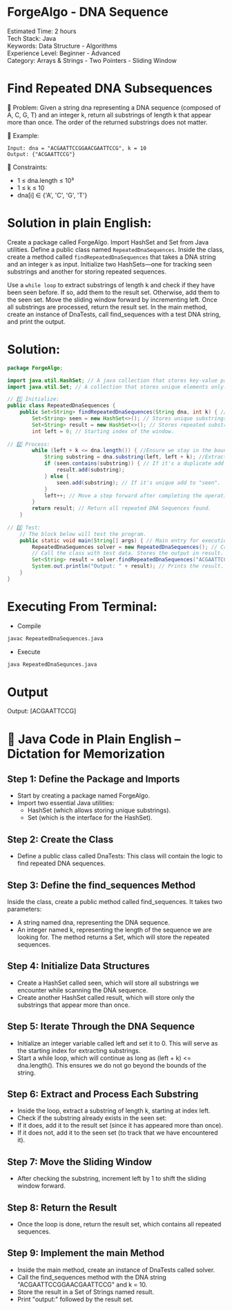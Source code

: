 # ForgeAlgo - DNA Sequence
Estimated Time: 2 hours<br>
Tech Stack: Java<br>
Keywords: Data Structure - Algorithms<br>
Experience Level: Beginner - Advanced<br>
Category: Arrays & Strings - Two Pointers - Sliding Window
 
# Find Repeated DNA Subsequences
📌 Problem:
Given a string dna representing a DNA sequence (composed of A, C, G, T) and an integer k, return all substrings of 
length k that appear more than once. The order of the returned substrings does not matter.

📌 Example:
```
Input: dna = "ACGAATTCCGGAACGAATTCCG", k = 10  
Output: {"ACGAATTCCG"}
```
📌 Constraints:

- 1 ≤ dna.length ≤ 10³
- 1 ≤ k ≤ 10
- dna[i] ∈ {'A', 'C', 'G', 'T'}

# Solution in plain English:
Create a package called ForgeAlgo. Import HashSet and Set from Java utilities. Define a public class named 
`RepeatedDnaSequences`. Inside the class, create a method called `findRepeatedDnaSequences` that takes a DNA string and an 
integer `k` as input. Initialize two HashSets—one for tracking seen substrings and another for storing repeated sequences.

Use a `while loop` to extract  substrings of length k and check if they have been seen before. If so, add them to the 
result set. Otherwise, add them to the seen set. Move the sliding window forward by incrementing left. Once all 
substrings are processed, return the result set. In the main method, create an instance of DnaTests, call 
find_sequences with a test DNA string, and print the output.

# Solution:
```java
package ForgeAlgo;

import java.util.HashSet; // A java collection that stores key-value pairs with array indexes.
import java.util.Set; // A collection that stores unique elements only. Commonly used in combo with HashSet.

// 1️⃣ Initialize:
public class RepeatedDnaSequences {
    public Set<String> findRepeatedDnaSequences(String dna, int k) { //Find repeated substrings of length k.
        Set<String> seen = new HashSet<>(); // Stores unique substrings while scanning.
        Set<String> result = new HashSet<>(); // Stores repeated substrings
        int left = 0; // Starting index of the window.
        
// 2️⃣ Process:
        while (left + k <= dna.length()) { //Ensure we stay in the boundaries of the string.  
            String substring = dna.substring(left, left + k); //Extracts a substring of length k starting at left.
            if (seen.contains(substring)) { // If it's a duplicate add to result.
                result.add(substring); 
            } else {
                seen.add(substring); // If it's unique add to "seen".
            }
            left++; // Move a step forward after completing the operation.
        }
        return result; // Return all repeated DNA Sequences found.
    }
    
// 3️⃣ Test: 
    // The block below will test the program.
    public static void main(String[] args) { // Main entry for execution. Static removes the need to create a new class.
        RepeatedDnaSequences solver = new RepeatedDnaSequences(); // Creates an object of the class to call it.
        // Call the class with test data. Stores the output in result.
        Set<String> result = solver.findRepeatedDnaSequences("ACGAATTCCGGAACGAATTCCG", 10);
        System.out.println("Output: " + result); // Prints the result.
    }
}

```
# Executing From Terminal:
- Compile
```bash
javac RepeatedDnaSequences.java
```
- Execute
```bash
java RepeatedDnaSequnces.java
```
# Output
Output: [ACGAATTCCG]

# 📢 Java Code in Plain English – Dictation for Memorization
## Step 1: Define the Package and Imports
- Start by creating a package named ForgeAlgo.
- Import two essential Java utilities:
  - HashSet (which allows storing unique substrings).
  - Set (which is the interface for the HashSet).
  
## Step 2: Create the Class
- Define a public class called DnaTests: This class will contain the logic to find repeated DNA sequences.

## Step 3: Define the find_sequences Method
Inside the class, create a public method called find_sequences.
It takes two parameters:
  - A string named dna, representing the DNA sequence.
  - An integer named k, representing the length of the sequence we are looking for. 
The method returns a Set<String>, which will store the repeated sequences.
  
## Step 4: Initialize Data Structures
- Create a HashSet called seen, which will store all substrings we encounter while scanning the DNA sequence.
- Create another HashSet called result, which will store only the substrings that appear more than once. 

## Step 5: Iterate Through the DNA Sequence
- Initialize an integer variable called left and set it to 0. This will serve as the starting index for extracting
substrings.
- Start a while loop, which will continue as long as (left + k) <= dna.length(). This ensures we do not go beyond the 
bounds of the string.

## Step 6: Extract and Process Each Substring
- Inside the loop, extract a substring of length k, starting at index left.
- Check if the substring already exists in the seen set:
- If it does, add it to the result set (since it has appeared more than once).
- If it does not, add it to the seen set (to track that we have encountered it).

## Step 7: Move the Sliding Window
- After checking the substring, increment left by 1 to shift the sliding window forward.

## Step 8: Return the Result
- Once the loop is done, return the result set, which contains all repeated sequences.

## Step 9: Implement the main Method
- Inside the main method, create an instance of DnaTests called solver.
- Call the find_sequences method with the DNA string "ACGAATTCCGGAACGAATTCCG" and k = 10.
- Store the result in a Set of Strings named result.
- Print "output:" followed by the result set.
